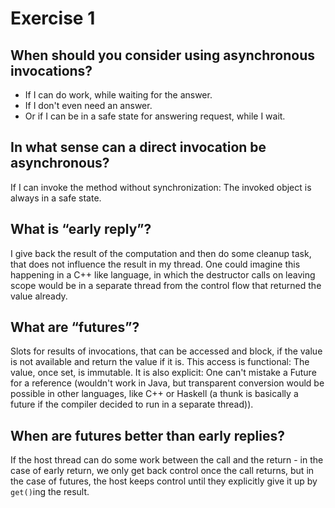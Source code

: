 # Exercise 1
## When should you consider using asynchronous invocations?

* If I can do work, while waiting for the answer.
* If I don't even need an answer.
* Or if I can be in a safe state for answering request, while I wait.

## In what sense can a direct invocation be asynchronous?
If I can invoke the method without synchronization: The invoked object is always
in a safe state.

## What is “early reply”?
I give back the result of the computation and then do some cleanup task, that
does not influence the result in my thread. One could imagine this happening in
a C++ like language, in which the destructor calls on leaving scope would be in
a separate thread from the control flow that returned the value already.

## What are “futures”?
Slots for results of invocations, that can be accessed and block, if the value
is not available and return the value if it is. This access is functional:
The value, once set, is immutable. It is also explicit: One can't mistake a
Future for a reference (wouldn't work in Java, but transparent conversion would
be possible in other languages, like C++ or Haskell (a thunk is basically a
future if the compiler decided to run in a separate thread)).

## When are futures better than early replies?
If the host thread can do some work between the call and the return - in the
case of early return, we only get back control once the call returns, but in the
case of futures, the host keeps control until they explicitly give it up by
`get()`ing the result.
